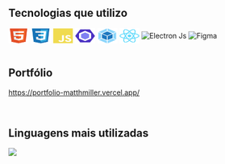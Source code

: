## Tecnologias que utilizo
<div style="display: inline_block;">
  <img align="center" alt="HTML" height="30" width="40" src="https://raw.githubusercontent.com/devicons/devicon/master/icons/html5/html5-original.svg"/>
  <img align="center" alt="CSS" height="30" width="40" src="https://raw.githubusercontent.com/devicons/devicon/master/icons/css3/css3-original.svg"/>
  <img align="center" alt="Javascript" height="30" width="40" src="https://raw.githubusercontent.com/devicons/devicon/master/icons/javascript/javascript-plain.svg"/>
  <img align="center" alt="ESLint" height="30" width="40" src="https://raw.githubusercontent.com/devicons/devicon/master/icons/eslint/eslint-original.svg"/>
  <img align="center" alt="Webpack" height="30" width="40" src="https://raw.githubusercontent.com/devicons/devicon/master/icons/webpack/webpack-original.svg"/>
  <img align="center" alt="React Js" height="30" width="40" src="https://raw.githubusercontent.com/devicons/devicon/master/icons/react/react-original.svg"/>
    <img align="center" alt="Electron Js" height="30" width="40" src="https://raw.githubusercontent.com/MatthMiller/devicon/master/icons/electron/electron-original.svg"/>
  <img align="center" alt="Figma" height="30" width="40" src="https://cdn.jsdelivr.net/gh/devicons/devicon/icons/figma/figma-original.svg"/>
  
</div><br>

## Portfólio
https://portfolio-matthmiller.vercel.app/

<br>

## Linguagens mais utilizadas
<img height="180em" src="https://github-readme-stats-sigma-five.vercel.app/api/top-langs/?username=MatthMiller&layout=compact&langs_count=7&theme=tokyonight" />
